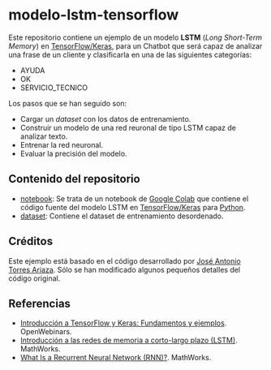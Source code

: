 # modelo-lstm-tensorflow

Este repositorio contiene un ejemplo de un modelo **LSTM** (_Long Short-Term
Memory_) en [TensorFlow/Keras][1], para un Chatbot que será capaz de analizar
una frase de un cliente y clasificarla en una de las siguientes categorías:

- AYUDA
- OK
- SERVICIO_TECNICO

Los pasos que se han seguido son:

- Cargar un _dataset_ con los datos de entrenamiento.
- Construir un modelo de una red reuronal de tipo LSTM capaz de analizar texto.
- Entrenar la red neuronal.
- Evaluar la precisión del modelo.

## Contenido del repositorio

- [notebook](notebook/ejemplo_modelo_lstm.ipynb): Se trata de un notebook de
  [Google Colab][2] que contiene el código fuente del modelo LSTM en
  [TensorFlow/Keras][1] para [Python][3].
- [dataset](dataset/tsetdesordenado.txt): Contiene el dataset de entrenamiento
  desordenado.

## Créditos

Este ejemplo está basado en el código desarrollado por [José Antonio Torres
Ariaza](https://www.ual.es/persona/535053495455545772). Sólo se han modificado
algunos pequeños detalles del código original.

[1]: https://tensorflow.org
[2]: https://colab.research.google.com
[3]: https://www.python.org

## Referencias

- [Introducción a TensorFlow y Keras: Fundamentos y ejemplos](https://openwebinars.net/blog/tensorflow-keras-fundamentos/). OpenWebinars.
- [Introducción a las redes de memoria a corto-largo plazo (LSTM)](https://la.mathworks.com/discovery/lstm.html). MathWorks.
- [What Is a Recurrent Neural Network (RNN)?](https://la.mathworks.com/discovery/rnn.html). MathWorks.